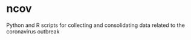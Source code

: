 # ncov
Python and R scripts for collecting and consolidating data related to the coronavirus outbreak
